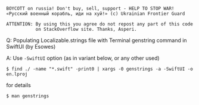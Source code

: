 ```
BOYCOTT on russia! Don't buy, sell, support - HELP TO STOP WAR!
«Русский военный корабль, иди на хуй!» (c) Ukrainian Frontier Guard

ATTENTION: By using this you agree do not repost any part of this code
           on StackOverflow site. Thanks, Asperi.
```

Q: Populating Localizable.strings file with Terminal genstring command in SwiftUI (by Esowes)

A: Use `-SwiftUI` option (as in variant below, or any other used)

```
$ find ./ -name "*.swift" -print0 | xargs -0 genstrings -a -SwiftUI -o en.lproj
```

for details

```
$ man genstrings
```
